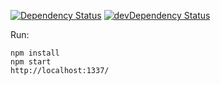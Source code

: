 [![Dependency Status](https://david-dm.org/toomastahves/react-starter.svg)](https://david-dm.org/toomastahves/react-starter)
[![devDependency Status](https://david-dm.org/toomastahves/react-starter/dev-status.svg)](https://david-dm.org/toomastahves/react-starter#info=devDependencies)

Run:
```
npm install
npm start
http://localhost:1337/
```
